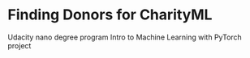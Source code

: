 # Finding Donors for CharityML

Udacity nano degree program Intro to Machine Learning with PyTorch project 
